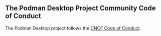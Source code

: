 ## The Podman Desktop Project Community Code of Conduct

The Podman Desktop project follows the [CNCF Code of Conduct](https://github.com/cncf/foundation/blob/main/code-of-conduct.md).
